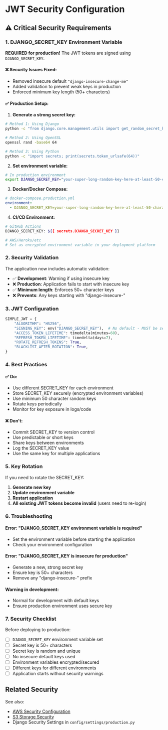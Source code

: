 # JWT Security Configuration

## ⚠️ Critical Security Requirements

### 1. DJANGO_SECRET_KEY Environment Variable

**REQUIRED for production!** The JWT tokens are signed using `DJANGO_SECRET_KEY`.

#### ❌ Security Issues Fixed:
- Removed insecure default `"django-insecure-change-me"`
- Added validation to prevent weak keys in production
- Enforced minimum key length (50+ characters)

#### ✅ Production Setup:

1. **Generate a strong secret key:**
```bash
# Method 1: Using Django
python -c "from django.core.management.utils import get_random_secret_key; print(get_random_secret_key())"

# Method 2: Using OpenSSL
openssl rand -base64 64

# Method 3: Using Python
python -c "import secrets; print(secrets.token_urlsafe(64))"
```

2. **Set environment variable:**
```bash
# In production environment
export DJANGO_SECRET_KEY="your-super-long-random-key-here-at-least-50-characters"
```

3. **Docker/Docker Compose:**
```yaml
# docker-compose.production.yml
environment:
  - DJANGO_SECRET_KEY=your-super-long-random-key-here-at-least-50-characters
```

4. **CI/CD Environment:**
```bash
# GitHub Actions
DJANGO_SECRET_KEY: ${{ secrets.DJANGO_SECRET_KEY }}

# AWS/Heroku/etc
# Set as encrypted environment variable in your deployment platform
```

### 2. Security Validation

The application now includes automatic validation:

- ✅ **Development**: Warning if using insecure key
- ❌ **Production**: Application fails to start with insecure key
- ✅ **Minimum length**: Enforces 50+ character keys
- ❌ **Prevents**: Any keys starting with "django-insecure-"

### 3. JWT Configuration

```python
SIMPLE_JWT = {
    "ALGORITHM": "HS256",
    "SIGNING_KEY": env("DJANGO_SECRET_KEY"),  # No default - MUST be set!
    "ACCESS_TOKEN_LIFETIME": timedelta(minutes=60),
    "REFRESH_TOKEN_LIFETIME": timedelta(days=7),
    "ROTATE_REFRESH_TOKENS": True,
    "BLACKLIST_AFTER_ROTATION": True,
}
```

### 4. Best Practices

#### ✅ Do:
- Use different SECRET_KEY for each environment
- Store SECRET_KEY securely (encrypted environment variables)
- Use minimum 50 character random keys
- Rotate keys periodically
- Monitor for key exposure in logs/code

#### ❌ Don't:
- Commit SECRET_KEY to version control
- Use predictable or short keys
- Share keys between environments
- Log the SECRET_KEY value
- Use the same key for multiple applications

### 5. Key Rotation

If you need to rotate the SECRET_KEY:

1. **Generate new key**
2. **Update environment variable**
3. **Restart application**
4. **All existing JWT tokens become invalid** (users need to re-login)

### 6. Troubleshooting

#### Error: "DJANGO_SECRET_KEY environment variable is required"
- Set the environment variable before starting the application
- Check your environment configuration

#### Error: "DJANGO_SECRET_KEY is insecure for production"
- Generate a new, strong secret key
- Ensure key is 50+ characters
- Remove any "django-insecure-" prefix

#### Warning in development:
- Normal for development with default keys
- Ensure production environment uses secure key

### 7. Security Checklist

Before deploying to production:

- [ ] `DJANGO_SECRET_KEY` environment variable set
- [ ] Secret key is 50+ characters
- [ ] Secret key is random and unique
- [ ] No insecure default keys used
- [ ] Environment variables encrypted/secured
- [ ] Different keys for different environments
- [ ] Application starts without security warnings

## Related Security

See also:
- [AWS Security Configuration](./AWS_SECURITY.md)
- [S3 Storage Security](./S3_STORAGE.md)
- Django Security Settings in `config/settings/production.py`
